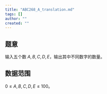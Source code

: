 ```yaml
---
title: "ABC268_A_translation.md"
tags: []
author: ""
created: ""
---
```



## 题意  

输入五个数 $A,B,C,D,E$，输出其中不同数字的数量。

## 数据范围

$0\le A,B,C,D,E\le 100$。


